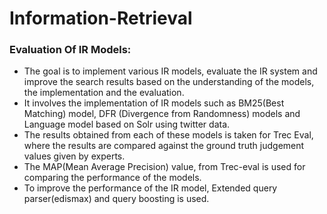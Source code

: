 # Information-Retrieval
### Evaluation Of IR Models:
* The goal is to implement various IR models, evaluate the IR system and improve the search results based on the understanding of the models, the implementation and the evaluation.
*	It involves the implementation of IR models such as BM25(Best Matching) model, DFR (Divergence from Randomness) models and Language model based on Solr using twitter data.
* The results obtained from each of these models is taken for Trec Eval, where the results are compared against the ground truth judgement values given by experts. 
* The MAP(Mean Average Precision) value, from Trec-eval is used for comparing the performance of the models.
* To improve the performance of the IR model, Extended query parser(edismax) and query boosting is used.

